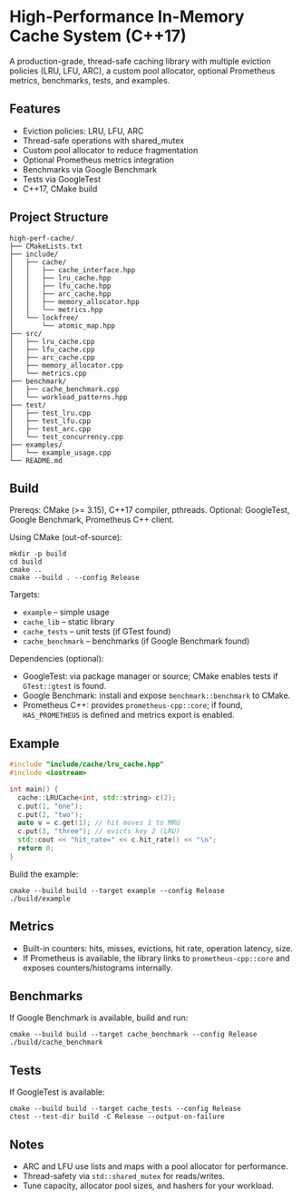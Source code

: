 # High-Performance In-Memory Cache System (C++17)

A production-grade, thread-safe caching library with multiple eviction policies (LRU, LFU, ARC), a custom pool allocator, optional Prometheus metrics, benchmarks, tests, and examples.

## Features

- Eviction policies: LRU, LFU, ARC
- Thread-safe operations with shared_mutex
- Custom pool allocator to reduce fragmentation
- Optional Prometheus metrics integration
- Benchmarks via Google Benchmark
- Tests via GoogleTest
- C++17, CMake build

## Project Structure

```
high-perf-cache/
├── CMakeLists.txt
├── include/
│   ├── cache/
│   │   ├── cache_interface.hpp
│   │   ├── lru_cache.hpp
│   │   ├── lfu_cache.hpp
│   │   ├── arc_cache.hpp
│   │   ├── memory_allocator.hpp
│   │   └── metrics.hpp
│   └── lockfree/
│       └── atomic_map.hpp
├── src/
│   ├── lru_cache.cpp
│   ├── lfu_cache.cpp
│   ├── arc_cache.cpp
│   ├── memory_allocator.cpp
│   └── metrics.cpp
├── benchmark/
│   ├── cache_benchmark.cpp
│   └── workload_patterns.hpp
├── test/
│   ├── test_lru.cpp
│   ├── test_lfu.cpp
│   ├── test_arc.cpp
│   └── test_concurrency.cpp
├── examples/
│   └── example_usage.cpp
└── README.md
```

## Build

Prereqs: CMake (>= 3.15), C++17 compiler, pthreads. Optional: GoogleTest, Google Benchmark, Prometheus C++ client.

Using CMake (out-of-source):

```
mkdir -p build
cd build
cmake ..
cmake --build . --config Release
```

Targets:
- `example` – simple usage
- `cache_lib` – static library
- `cache_tests` – unit tests (if GTest found)
- `cache_benchmark` – benchmarks (if Google Benchmark found)

Dependencies (optional):
- GoogleTest: via package manager or source; CMake enables tests if `GTest::gtest` is found.
- Google Benchmark: install and expose `benchmark::benchmark` to CMake.
- Prometheus C++: provides `prometheus-cpp::core`; if found, `HAS_PROMETHEUS` is defined and metrics export is enabled.

## Example

```cpp
#include "include/cache/lru_cache.hpp"
#include <iostream>

int main() {
  cache::LRUCache<int, std::string> c(2);
  c.put(1, "one");
  c.put(2, "two");
  auto v = c.get(1); // hit moves 1 to MRU
  c.put(3, "three"); // evicts key 2 (LRU)
  std::cout << "hit_rate=" << c.hit_rate() << "\n";
  return 0;
}
```

Build the example:

```
cmake --build build --target example --config Release
./build/example
```

## Metrics

- Built-in counters: hits, misses, evictions, hit rate, operation latency, size.
- If Prometheus is available, the library links to `prometheus-cpp::core` and exposes counters/histograms internally.

## Benchmarks

If Google Benchmark is available, build and run:

```
cmake --build build --target cache_benchmark --config Release
./build/cache_benchmark
```

## Tests

If GoogleTest is available:

```
cmake --build build --target cache_tests --config Release
ctest --test-dir build -C Release --output-on-failure
```

## Notes

- ARC and LFU use lists and maps with a pool allocator for performance.
- Thread-safety via `std::shared_mutex` for reads/writes.
- Tune capacity, allocator pool sizes, and hashers for your workload.
